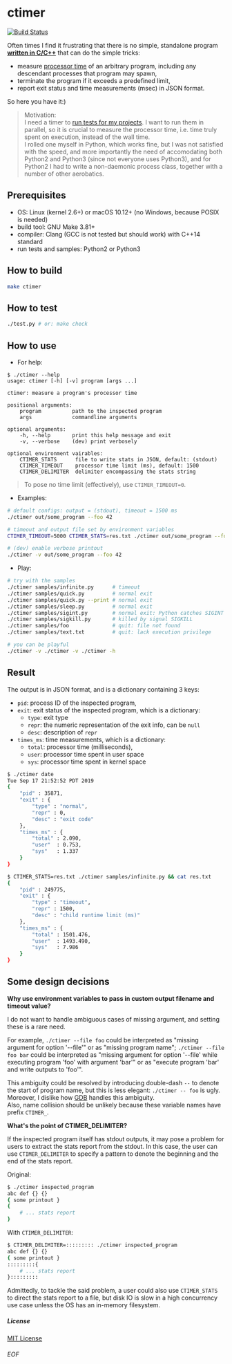 # ctimer

[![Build Status](https://travis-ci.com/Leedehai/ctimer.svg?branch=master)](https://travis-ci.com/Leedehai/ctimer)

Often times I find it frustrating that there is no simple, standalone program <u>**written in C/C++**</u> that
can do the simple tricks:
- measure [processor time](https://en.wikipedia.org/wiki/CPU_time) of an arbitrary program, including any descendant processes that program may spawn,
- terminate the program if it exceeds a predefined limit,
- report exit status and time measurements (msec) in JSON format.

So here you have it:)

> Motivation:<br>I need a timer to [run tests for my projects](https://github.com/Leedehai/score). I want to run them in parallel, so it is crucial to measure the processor time, i.e. time truly spent on execution, instead of the wall time.<br>I rolled one myself in Python, which works fine, but I was not satisfied with the speed, and more importantly the need of accomodating both Python2 and Python3 (since not everyone uses Python3), and for Python2 I had to write a non-daemonic process class, together with a number of other aerobatics.

## Prerequisites
- OS: Linux (kernel 2.6+) or macOS 10.12+ (no Windows, because POSIX is needed)
- build tool: GNU Make 3.81+
- compiler: Clang (GCC is not tested but should work) with C++14 standard
- run tests and samples: Python2 or Python3

## How to build
```sh
make ctimer
```

## How to test
```sh
./test.py # or: make check
```

## How to use
- For help:
```
$ ./ctimer --help
usage: ctimer [-h] [-v] program [args ...]

ctimer: measure a program's processor time

positional arguments:
    program          path to the inspected program
    args             commandline arguments

optional arguments:
    -h, --help       print this help message and exit
    -v, --verbose    (dev) print verbosely

optional environment vairables:
    CTIMER_STATS      file to write stats in JSON, default: (stdout)
    CTIMER_TIMEOUT    processor time limit (ms), default: 1500
    CTIMER_DELIMITER  delimiter encompassing the stats string
```

> To pose no time limit (effectively), use `CTIMER_TIMEOUT=0`.

- Examples:
```sh
# default configs: output = (stdout), timeout = 1500 ms
./ctimer out/some_program --foo 42

# timeout and output file set by environment variables
CTIMER_TIMEOUT=5000 CTIMER_STATS=res.txt ./ctimer out/some_program --foo 42

# (dev) enable verbose printout
./ctimer -v out/some_program --foo 42
```

- Play:
```sh
# try with the samples
./ctimer samples/infinite.py      # timeout
./ctimer samples/quick.py         # normal exit
./ctimer samples/quick.py --print # normal exit
./ctimer samples/sleep.py         # normal exit
./ctimer samples/sigint.py        # normal exit: Python catches SIGINT
./ctimer samples/sigkill.py       # killed by signal SIGKILL
./ctimer samples/foo              # quit: file not found
./ctimer samples/text.txt         # quit: lack execution privilege

# you can be playful
./ctimer -v ./ctimer -v ./ctimer -h
```

## Result
The output is in JSON format, and is a dictionary containing 3 keys:
- `pid`: process ID of the inspected program,
- `exit`: exit status of the inspected program, which is a dictionary:
    - `type`: exit type
    - `repr`: the numeric representation of the exit info, can be `null`
    - `desc`: description of `repr`
- `times_ms`: time measurements, which is a dictionary:
    - `total`: processor time (milliseconds),
    - `user`: processor time spent in user space
    - `sys`: processor time spent in kernel space

```sh
$ ./ctimer date
Tue Sep 17 21:52:52 PDT 2019
{
    "pid" : 35871,
    "exit" : {
        "type" : "normal",
        "repr" : 0,
        "desc" : "exit code"
    },
    "times_ms" : {
        "total" : 2.090,
        "user"  : 0.753,
        "sys"   : 1.337
    }
}
```
```sh
$ CTIMER_STATS=res.txt ./ctimer samples/infinite.py && cat res.txt
{
    "pid" : 249775,
    "exit" : {
        "type" : "timeout",
        "repr" : 1500,
        "desc" : "child runtime limit (ms)"
    },
    "times_ms" : {
        "total" : 1501.476,
        "user"  : 1493.490,
        "sys"   : 7.986
    }
}
```

## Some design decisions

**Why use environment variables to pass in custom output filename and timeout value?**

I do not want to handle ambiguous cases of missing argument, and setting these is a rare need.

For example, `./ctimer --file foo` could be interpreted as "missing argument for option '--file'" or as "missing program name"; `./ctimer --file foo bar` could be interpreted as "missing argument for option '--file' while executing program 'foo' with argument 'bar'" or as "execute program 'bar' and write outputs to 'foo'".

This ambiguity could be resolved by introducing double-dash `--` to denote the start of program name, but this is less elegant: `./ctimer -- foo` is ugly. Moreover, I dislike how [GDB](https://www.gnu.org/software/gdb/) handles this ambiguity.<br>Also, name collision should be unlikely because these variable names have prefix `CTIMER_`.

**What's the point of CTIMER_DELIMITER?**

If the inspected program itself has stdout outputs, it may pose a problem for users to extract the stats report from the stdout. In this case, the user can use `CTIMER_DELIMITER` to specify a pattern to denote the beginning and the end of the stats report.

Original:
```sh
$ ./ctimer inspected_program
abc def {} {}
{ some printout }
{
    # ... stats report
}
```

With `CTIMER_DELIMITER`:
```sh
$ CTIMER_DELIMITER=::::::::: ./ctimer inspected_program
abc def {} {}
{ some printout }
:::::::::{
    # ... stats report
}:::::::::
```

Admittedly, to tackle the said problem, a user could also use `CTIMER_STATS` to direct the stats report to a file, but disk IO is slow in a high concurrency use case unless the OS has an in-memory filesystem.

##### License
[MIT License](LICENSE.txt)

###### EOF
